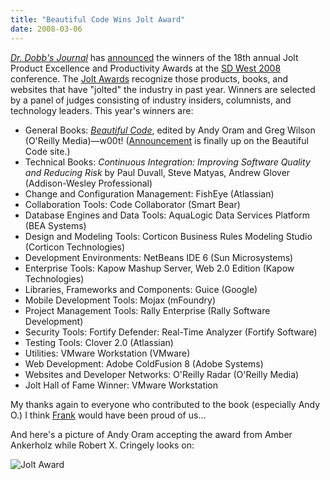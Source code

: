 ```yaml
---
title: "Beautiful Code Wins Jolt Award"
date: 2008-03-06
---
```

<a href="http://www.ddj.com"><em>Dr. Dobb's Journal</em></a> has <a href="http://www.ddj.com/blog/portal/archives/2008/03/jolt_award_winn.html">announced</a> the winners of the 18th annual Jolt Product Excellence and Productivity Awards at the <a href="http://www.sdexpo.com/">SD West 2008 </a>conference. The <a href="http://www.joltawards.com/">Jolt Awards</a> recognize those products, books, and websites that have "jolted" the industry in past year. Winners are selected by a panel of judges consisting of industry insiders, columnists, and technology leaders. This year's winners are:
<ul>
  <li>General Books: <a href="http://beautifulcode.oreillynet.com/"><cite>Beautiful Code</cite></a>, edited by Andy Oram and Greg Wilson (O'Reilly Media)—w00t! (<a href="http://beautifulcode.oreillynet.com/2008/03/beautiful_code_wins_jolt_award.php">Announcement</a> is finally up on the Beautiful Code site.)</li>
  <li>Technical Books: <cite>Continuous Integration: Improving Software Quality and Reducing Risk</cite> by Paul Duvall, Steve Matyas, Andrew Glover (Addison-Wesley Professional)</li>
  <li>Change and Configuration Management: FishEye (Atlassian)</li>
  <li>Collaboration Tools: Code Collaborator (Smart Bear)</li>
  <li>Database Engines and Data Tools: AquaLogic Data Services Platform (BEA Systems)</li>
  <li>Design and Modeling Tools: Corticon Business Rules Modeling Studio (Corticon Technologies)</li>
  <li>Development Environments: NetBeans IDE 6 (Sun Microsystems)</li>
  <li>Enterprise Tools: Kapow Mashup Server, Web 2.0 Edition (Kapow Technologies)</li>
  <li>Libraries, Frameworks and Components: Guice (Google)</li>
  <li>Mobile Development Tools: Mojax (mFoundry)</li>
  <li>Project Management Tools: Rally Enterprise (Rally Software Development)</li>
  <li>Security Tools: Fortify Defender: Real-Time Analyzer (Fortify Software)</li>
  <li>Testing Tools: Clover 2.0 (Atlassian)</li>
  <li>Utilities: VMware Workstation (VMware)</li>
  <li>Web Development: Adobe ColdFusion 8 (Adobe Systems)</li>
  <li>Websites and Developer Networks: O'Reilly Radar (O'Reilly Media)</li>
  <li>Jolt Hall of Fame Winner: VMware Workstation</li>
</ul>
My thanks again to everyone who contributed to the book (especially Andy O.)  I think <a href="http://www.oreilly.com/news/frank_0701.html">Frank</a> would have been proud of us…

And here's a picture of Andy Oram accepting the award from Amber Ankerholz while Robert X. Cringely looks on:

<img src="@root/files/2008/03/jolt.jpg" alt="Jolt Award" class="centered">
